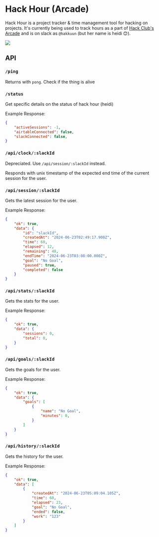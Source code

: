 # Hack Hour (Arcade)
Hack Hour is a project tracker & time management tool for hacking on projects. It's currently being used to track hours as a part of [Hack Club's Arcade](https://hackclub.com/arcade) and is on slack as `@hakkuun` (but her name is heidi 😊).

![](https://api.checklyhq.com/v1/badges/checks/271a416b-7810-47b0-b58c-7cd9e9e37f82?style=flat&theme=default&responseTime=false)

## API

### `/ping`
Returns with `pong`. Check if the thing is alive

### `/status`
Get specific details on the status of hack hour (heidi)

Example Response:
```json
{
    "activeSessions": -1,
    "airtableConnected": false,
    "slackConnected": false,
}
```

### `/api/clock/:slackId`
Depreciated. Use `/api/session/:slackId` instead.

Responds with unix timestamp of the expected end time of the current session for the user.

### `/api/session/:slackId`
Gets the latest session for the user.

Example Response:
```json
{
    "ok": true,
    "data": {
        "id": "slackId",
        "createdAt": "2024-06-23T02:49:17.900Z",
        "time": 60,
        "elapsed": 12,
        "remaining": 48,
        "endTime": "2024-06-23T03:08:00.000Z",
        "goal": "No Goal",
        "paused": true,
        "completed": false
    }
}
```

### `/api/stats/:slackId`
Gets the stats for the user.

Example Response:
```json
{
    "ok": true,
    "data": {
        "sessions": 0,
        "total": 0,
    }
}
```

### `/api/goals/:slackId`
Gets the goals for the user.

Example Response:
```json
{
    "ok": true,
    "data": {
        "goals": [
            {
                "name": "No Goal",
                "minutes": 0,
            }
        ]
    }
}
```

### `/api/history/:slackId`
Gets the history for the user.

Example Response:
```json
{
    "ok": true,
    "data": [
        {
            "createdAt": "2024-06-23T05:09:04.105Z",
            "time": 60,
            "elapsed": 23,
            "goal": "No Goal",
            "ended": false,
            "work": "123"
        }
    ]
}
```